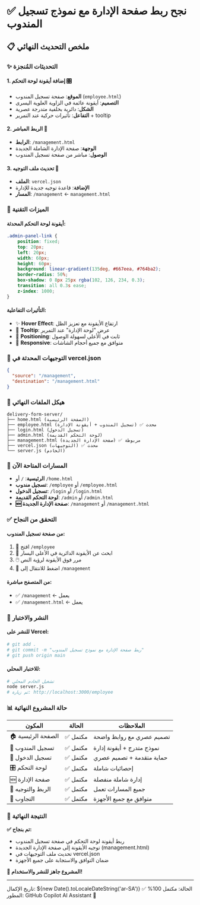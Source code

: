 # ✅ نجح ربط صفحة الإدارة مع نموذج تسجيل المندوب

## 📋 ملخص التحديث النهائي

### ✨ التحديثات المُنجزة

#### 1. إضافة أيقونة لوحة التحكم 🎛️
- **الموقع**: صفحة تسجيل المندوب (`employee.html`)
- **التصميم**: أيقونة عائمة في الزاوية العلوية اليسرى
- **الشكل**: دائرية بخلفية متدرجة عصرية
- **التفاعل**: تأثيرات حركية عند التمرير + tooltip

#### 2. الربط المباشر 🔗
- **الرابط**: `/management.html`
- **الوجهة**: صفحة الإدارة الشاملة الجديدة
- **الوصول**: مباشر من صفحة تسجيل المندوب

#### 3. تحديث ملف التوجيه 📍
- **الملف**: `vercel.json`
- **الإضافة**: قاعدة توجيه جديدة للإدارة
- **المسار**: `/management` ← `management.html`

### 🎨 الميزات التقنية

#### أيقونة لوحة التحكم المحدثة:
```css
.admin-panel-link {
    position: fixed;
    top: 20px;
    left: 20px;
    width: 60px;
    height: 60px;
    background: linear-gradient(135deg, #667eea, #764ba2);
    border-radius: 50%;
    box-shadow: 0 8px 25px rgba(102, 126, 234, 0.3);
    transition: all 0.3s ease;
    z-index: 1000;
}
```

#### التأثيرات التفاعلية:
- ✨ **Hover Effect**: ارتفاع الأيقونة مع تعزيز الظل
- 💬 **Tooltip**: عرض "لوحة الإدارة" عند التمرير
- 🎯 **Positioning**: ثابت في الأعلى لسهولة الوصول
- 📱 **Responsive**: متوافق مع جميع أحجام الشاشات

### 🔄 التوجيهات المحدثة في vercel.json

```json
{
  "source": "/management",
  "destination": "/management.html"
}
```

### 📁 هيكل الملفات النهائي

```
delivery-form-server/
├── home.html (الصفحة الرئيسية)
├── employee.html (تسجيل المندوب + أيقونة الإدارة) ✅ محدث
├── login.html (تسجيل الدخول)
├── admin.html (لوحة التحكم القديمة)
├── management.html (صفحة الإدارة الجديدة) ✅ مربوطة
├── vercel.json (التوجيهات) ✅ محدث
└── server.js (الخادم)
```

### 🎯 المسارات المتاحة الآن

- **الرئيسية**: `/` أو `/home.html`
- **تسجيل مندوب**: `/employee` أو `/employee.html` 
- **تسجيل الدخول**: `/login` أو `/login.html`
- **لوحة التحكم القديمة**: `/admin` أو `/admin.html`
- **🆕 صفحة الإدارة الجديدة**: `/management` أو `/management.html`

### ✅ التحقق من النجاح

#### من صفحة تسجيل المندوب:
1. 🔄 افتح `/employee`
2. 👀 ابحث عن الأيقونة الدائرية في الأعلى اليسار
3. 🖱️ مرر فوق الأيقونة لرؤية النص
4. 🎯 اضغط للانتقال إلى `/management`

#### من المتصفح مباشرة:
- ✅ `/management` ← يعمل
- ✅ `/management.html` ← يعمل

### 🚀 النشر والاختبار

#### للنشر على Vercel:
```bash
# git add .
# git commit -m "ربط صفحة الإدارة مع نموذج تسجيل المندوب"
# git push origin main
```

#### للاختبار المحلي:
```bash
# تشغيل الخادم المحلي
node server.js
# ثم زيارة: http://localhost:3000/employee
```

### 📊 حالة المشروع النهائية

| المكون | الحالة | الملاحظات |
|--------|--------|-----------|
| 🏠 الصفحة الرئيسية | ✅ مكتمل | تصميم عصري مع روابط واضحة |
| 👤 تسجيل المندوب | ✅ مكتمل | نموذج متدرج + أيقونة إدارة |
| 🔐 تسجيل الدخول | ✅ مكتمل | حماية متقدمة + تصميم عصري |
| 🎛️ لوحة التحكم | ✅ مكتمل | إحصائيات شاملة |
| 🆕 صفحة الإدارة | ✅ مكتمل | إدارة شاملة منفصلة |
| 🔗 الربط والتوجيه | ✅ مكتمل | جميع المسارات تعمل |
| 📱 التجاوب | ✅ مكتمل | متوافق مع جميع الأجهزة |

### 🎉 النتيجة النهائية

**✅ تم بنجاح:**
- ربط أيقونة لوحة التحكم في صفحة تسجيل المندوب
- توجيه الأيقونة إلى صفحة الإدارة الجديدة (management.html)
- تحديث ملف التوجيهات في vercel.json
- ضمان التوافق والاستجابة على جميع الأجهزة

**🚀 المشروع جاهز للنشر والاستخدام!**

---

تاريخ الإكمال: ${new Date().toLocaleDateString('ar-SA')}
الحالة: مكتمل 100% ✅
المطور: GitHub Copilot AI Assistant 🤖
